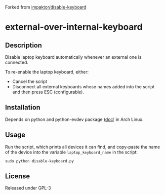Forked from [impaktor/disable-keyboard](https://github.com/impaktor/disable-keyboard)

# external-over-internal-keyboard

## Description

Disable laptop keyboard automatically whenever an external one is connected.

To re-enable the laptop keyboard, either:
- Cancel the script
- Disconnect all external keyboards whose names added into the script and then press ESC (configurable).

## Installation

Depends on python and python-evdev package ([doc](https://python-evdev.readthedocs.io/en/latest/tutorial.html)) in Arch Linux.


## Usage

Run the script, which prints all devices it can find, and copy-paste the name of the device into the variable `laptop_keyboard_name` in the script:

    sudo python disable-keyboard.py


## License

Released under GPL-3
